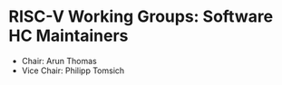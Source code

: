 # RISC-V Working Groups: Software HC Maintainers

-  Chair: Arun Thomas
-  Vice Chair: Philipp Tomsich
